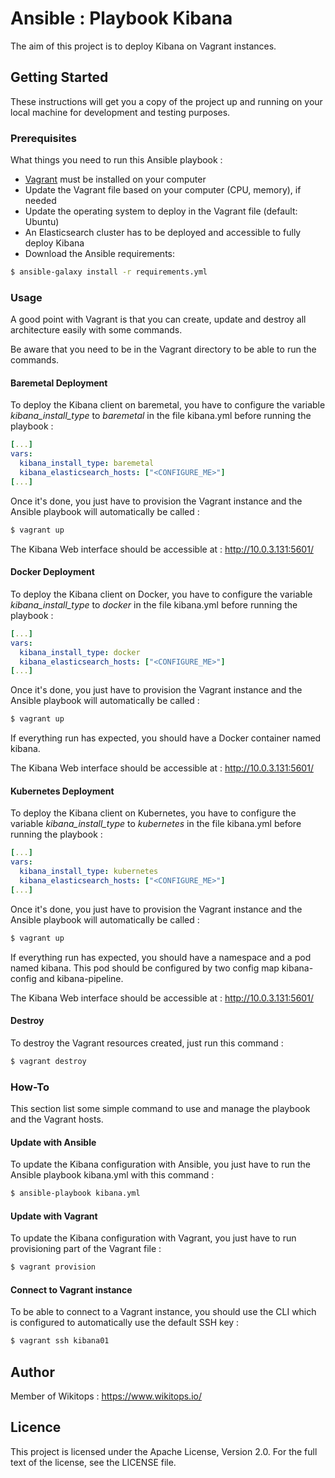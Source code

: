 # Ansible : Playbook Kibana

The aim of this project is to deploy Kibana on Vagrant instances.

## Getting Started

These instructions will get you a copy of the project up and running on your local machine for development and testing purposes.

### Prerequisites

What things you need to run this Ansible playbook :

*   [Vagrant](https://www.vagrantup.com/docs/installation/) must be installed on your computer
*   Update the Vagrant file based on your computer (CPU, memory), if needed
*   Update the operating system to deploy in the Vagrant file (default: Ubuntu)
*   An Elasticsearch cluster has to be deployed and accessible to fully deploy Kibana
*   Download the Ansible requirements:

```bash
$ ansible-galaxy install -r requirements.yml
```

### Usage

A good point with Vagrant is that you can create, update and destroy all architecture easily with some commands.

Be aware that you need to be in the Vagrant directory to be able to run the commands.

#### Baremetal Deployment

To deploy the Kibana client on baremetal, you have to configure the variable *kibana_install_type* to *baremetal* in the file kibana.yml before running the playbook :

```yaml
[...]
vars:
  kibana_install_type: baremetal
  kibana_elasticsearch_hosts: ["<CONFIGURE_ME>"]
[...]
```

Once it's done, you just have to provision the Vagrant instance and the Ansible playbook will automatically be called :

```bash
$ vagrant up
```

The Kibana Web interface should be accessible at : http://10.0.3.131:5601/

#### Docker Deployment

To deploy the Kibana client on Docker, you have to configure the variable *kibana_install_type* to *docker* in the file kibana.yml before running the playbook :

```yaml
[...]
vars:
  kibana_install_type: docker
  kibana_elasticsearch_hosts: ["<CONFIGURE_ME>"]
[...]
```

Once it's done, you just have to provision the Vagrant instance and the Ansible playbook will automatically be called :

```bash
$ vagrant up
```

If everything run has expected, you should have a Docker container named kibana.

The Kibana Web interface should be accessible at : http://10.0.3.131:5601/

#### Kubernetes Deployment

To deploy the Kibana client on Kubernetes, you have to configure the variable *kibana_install_type* to *kubernetes* in the file kibana.yml before running the playbook :

```yaml
[...]
vars:
  kibana_install_type: kubernetes
  kibana_elasticsearch_hosts: ["<CONFIGURE_ME>"]
[...]
```

Once it's done, you just have to provision the Vagrant instance and the Ansible playbook will automatically be called :

```bash
$ vagrant up
```

If everything run has expected, you should have a namespace and a pod named kibana. This pod should be configured by two config map kibana-config and kibana-pipeline.

The Kibana Web interface should be accessible at : http://10.0.3.131:5601/

#### Destroy

To destroy the Vagrant resources created, just run this command :

```bash
$ vagrant destroy
```

### How-To

This section list some simple command to use and manage the playbook and the Vagrant hosts.

#### Update with Ansible

To update the Kibana configuration with Ansible, you just have to run the Ansible playbook kibana.yml with this command :

```bash
$ ansible-playbook kibana.yml
```

#### Update with Vagrant

To update the Kibana configuration with Vagrant, you just have to run provisioning part of the Vagrant file :

```bash
$ vagrant provision
```

#### Connect to Vagrant instance

To be able to connect to a Vagrant instance, you should use the CLI which is configured to automatically use the default SSH key :

```bash
$ vagrant ssh kibana01
```

## Author

Member of Wikitops : https://www.wikitops.io/

## Licence

This project is licensed under the Apache License, Version 2.0. For the full text of the license, see the LICENSE file.
